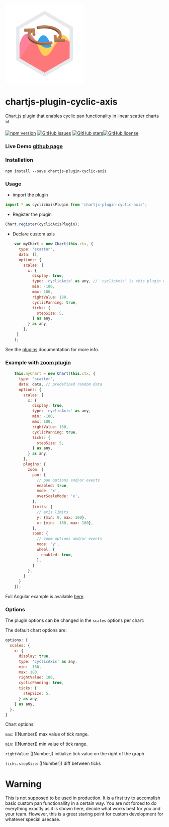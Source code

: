 <img src="https://github.com/MaorAssayag/chartjs-plugin-cyclic-axis/blob/main/assets/chartjs-cyclic-axis-logo.svg" alt="Your image title" width="250"/>

# chartjs-plugin-cyclic-axis
Chart.js plugin that enables cyclic pan functionality in linear scatter charts :bar_chart:

[![npm version](https://badge.fury.io/js/chartjs-plugin-cyclic-axis.svg)](//npmjs.com/package/chartjs-plugin-cyclic-axis)
[![GitHub issues](https://img.shields.io/github/issues/wisehackermonkey/zalgo-string-generator)](https://github.com/wisehackermonkey/zalgo-string-generator/issues) [![GitHub stars](https://img.shields.io/github/stars/wisehackermonkey/zalgo-string-generator)](https://github.com/wisehackermonkey/zalgo-string-generator/stargazers)[![GitHub license](https://img.shields.io/github/license/wisehackermonkey/zalgo-string-generator)](https://github.com/wisehackermonkey/zalgo-string-generator/blob/master/LICENSE)

### Live Demo [github page](https://maorassayag.github.io/chartjs-plugin-cyclic-axis/)

### Installation
`npm install --save chartjs-plugin-cyclic-axis`

### Usage
- import the plugin
```js
import * as cyclicAxisPlugin from 'chartjs-plugin-cyclic-axis';
```

- Register the plugin
 ```js
Chart.register(cyclicAxisPlugin);

```
- Declare custom axis
```js
    var myChart = new Chart(this.ctx, {
      type: 'scatter',
      data: [],
      options: {
        scales: {
          x: {
            display: true,
            type: 'cyclicAxis' as any, // 'cyclicAxis' is this plugin custom axis ID
            min: -180,
            max: 180,
            rightValue: 180,
            cyclicPanning: true,
            ticks: {
              stepSize: 5,
            } as any,
          } as any,
        },
     }
    );
```
See the [plugins](http://www.chartjs.org/docs/latest/developers/plugins.html) documentation for more info.

### Example with [zoom plugin](https://github.com/chartjs/chartjs-plugin-zoom) 
```js
    this.myChart = new Chart(this.ctx, {
      type: 'scatter',
      data: data, // predefined random data
      options: {
        scales: {
          x: {
            display: true,
            type: 'cyclicAxis' as any,
            min: -180,
            max: 180,
            rightValue: 180,
            cyclicPanning: true,
            ticks: {
              stepSize: 5,
            } as any,
          } as any,
        },
        plugins: {
          zoom: {
            pan: {
              // pan options and/or events
              enabled: true,
              mode: 'x',
              overScaleMode: 'x',
            },
            limits: {
              // axis limits
              y: {min: 0, max: 100},
              x: {min: -180, max: 180},
            },
            zoom: {
              // zoom options and/or events
              mode: 'y',
              wheel: {
                enabled: true,
              },
            }
          },
        }
      }
    });
```
Full Angular example is available [here](https://github.com/MaorAssayag/chartjs-plugin-cyclic-axis/tree/main/cyclic-example).

### Options
The plugin options can be changed in the `scales` options per chart:

The default chart options are:

```js
options: {
  scales: {
    x: {
      display: true,
      type: 'cyclicAxis' as any,
      min: -180,
      max: 180,
      rightValue: 180,
      cyclicPanning: true,
      ticks: {
        stepSize: 5,
      } as any,
    } as any,
  },
}
```

Chart options:

`max`: ([Number]) max value of tick range.

`min`: ([Number]) min value of tick range.

`rightValue`: ([Number]) initialize tick value on the right of the graph

`ticks.stepSize`: ([Number]) diff between ticks

# Warning

This is not supposed to be used in production. It is a first try to accomplish basic custom pan functionallity in a certain way. You are not forced to do everything exactly as it is shown here, decide what works best for you and your team.
However, this is a great staring point for custom development for whatever special usecase.
